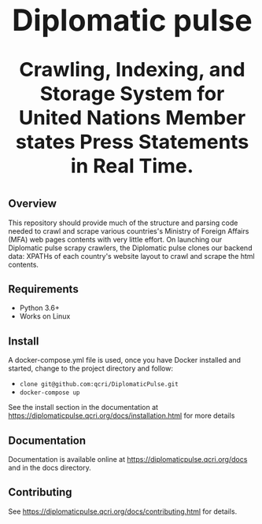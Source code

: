 
<h1  style="font-size:60px;"align="center">
  <b>Diplomatic pulse</b>
</h1>
<p  style="font-size:40px;"align="center">
  <b>Crawling, Indexing, and Storage System for United Nations Member states Press Statements in Real Time.</b>
</p>


## Overview

This repository should provide much of the structure and parsing code needed to crawl and scrape various countries's Ministry of Foreign Affairs (MFA) web pages
contents with very little effort.
On launching our Diplomatic pulse scrapy crawlers, the Diplomatic pulse clones our backend data: XPATHs of each country's
website layout to crawl and scrape the html contents. 


## Requirements
- Python 3.6+
- Works on Linux

## Install  
A docker-compose.yml file is used, once you have Docker installed and started, change to the project directory and follow: 
-  `clone git@github.com:qcri/DiplomaticPulse.git`
- `docker-compose up`

See the install section in the documentation at https://diplomaticpulse.qcri.org/docs/installation.html for more details


## Documentation
Documentation is available online at  https://diplomaticpulse.qcri.org/docs and in the docs directory.

## Contributing
See https://diplomaticpulse.qcri.org/docs/contributing.html for details.







    


